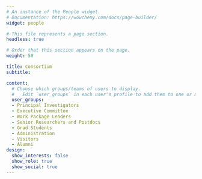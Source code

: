 ```yaml
---
# An instance of the People widget.
# Documentation: https://wowchemy.com/docs/page-builder/
widget: people

# This file represents a page section.
headless: true

# Order that this section appears on the page.
weight: 50

title: Consortium
subtitle:

content:
  # Choose which groups/teams of users to display.
  #   Edit `user_groups` in each user's profile to add them to one or more of these groups.
  user_groups:
  - Principal Investigators
  - Executive Committee
  - Work Package Leaders
  - Senior Researchers and Postdocs
  - Grad Students
  - Administration
  - Visitors
  - Alumni
design:
  show_interests: false
  show_role: true
  show_social: true
---
```


